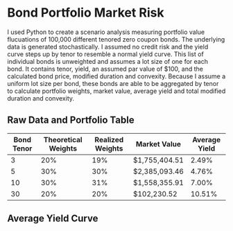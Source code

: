 # Bond Portfolio Market Risk
I used Python to create a scenario analysis measuring portfolio value flucuations of 100,000 different tenored zero coupon bonds. The underlying data is generated stochastically. I assumed no credit risk and the yield curve steps up by tenor to resemble a normal yield curve. This list of individual bonds is unweighted and assumes a lot size of one for each bond. It contains tenor, yield, an assumed par value of $100, and the calculated bond price, modified duration and convexity. Because I assume a uniform lot size per bond, these bonds are able to be aggregated by tenor to calculate portfolio weights, market value, average yield and total modified duration and convexity.
 
## Raw Data and Portfolio Table
| Bond Tenor | Theoretical Weights | Realized Weights | Market Value | Average Yield 
| ----------- | ----------- | ----------- | ----------- | ----------- |
| 3 | 20% | 19% | $1,755,404.51 | 2.49% |
| 5 | 30% | 30% | $2,385,093.46 | 4.76% |
| 10 | 30% | 31% | $1,558,355.91 | 7.00% |
| 30 | 20% | 20% | $102,230.52 | 10.51% |

## Average Yield Curve

